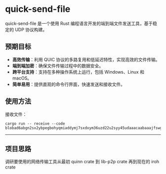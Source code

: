 # quick-send-file

quick-send-file 是一个使用 Rust 编程语言开发的端到端文件发送工具，基于稳定的 UDP 协议构建。
## 预期目标

- **高效传输**：利用 QUIC 协议的多路复用和低延迟特性，实现高效的文件传输。
- **端到端加密**：确保文件传输过程中的数据安全。
- **跨平台支持**：支持在多种操作系统上运行，包括 Windows、Linux 和 macOS。
- **简单易用**：提供直观的命令行界面，快速发送和接收文件。

## 使用方法

接收文件：
```
cargo run -- receive --code blobad6abgn2sx2ybpegbohyqmiaddymj7sxdxym36uzd22u2syy45udaaacaabaaajfswgqgafmcv2bffmnama6s67h3u7aislmbxfrbr6ohtqssr6z7d2i55d6mtsjr24jwfjrtty
```

---

## 项目思路

调研要使用的网络传输工具从最初 quinn crate 到 lib-p2p crate 再到现在的 iroh crate
